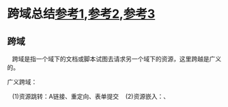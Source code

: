 # 跨域总结[参考1](https://segmentfault.com/a/1190000011145364),[参考2](http://www.ruanyifeng.com/blog/2016/04/cors.html),[参考3](github.com/Nealyang/YOU-SHOULD-KNOW-JS/blob/master/doc/basic_js/JavaScript中的跨域总结.md)

## 跨域

    跨域是指一个域下的文档或脚本试图去请求另一个域下的资源，这里跨越是广义的。
    
广义跨域：

    (1)资源跳转：A链接、重定向、表单提交
    (2)资源嵌入：<link>、<script>、<img>、<frame>等dom标签，还有样式中background:url()、@font-face()等文件外链；
    (3)脚本请求：js发起的ajax请求、dom和js对象的跨域操作等
    

我们常说的跨越是狭义的，是浏览器执行其他网站的脚本，是由浏览器同源策略限制的一类请求场景。

***同源策略***

     同源策略即：协议+域名+端口，三者相同，即便两个不同的域名指向同一个IP地址，也非同源(同一域名，不同文件或路径可以)。
     
同源策略限制以下几种行为：

     (1)Cookie、LocalStorage和IndexDB无法读取
     (2)DOM和JS对象无法获得
     (3)AJAX请求不能发送
   
## 跨越解决方案

     (1) 通过jsonp跨越
     (2) document.domain+iframe跨域
     (3) location.hash+iframe
     (4) window.name+iframe跨越
     (5) postMessage跨域
     (6) 跨域资源共享(cors)
     (7) nginx代理跨域
     (8) nodejs中间件代理跨域
     (9) WebSocket协议跨域
     
**(1) 通过jsonp跨域**

      通常为了减轻web服务器的负载，我们把js、css、img等静态资源分离到另一台独立域名的服务器上，
      在html页面中再通过相应的标签从不同域名下加载静态资源，而被浏览器允许，基于此原理，我们可
      以通过动态创建script，再请求一个带参网址实现跨域通信。
      
 1) 原生实现：
```
 <script>
     var script = document.createElement('script');
         script.type = 'text/javascript';
     // 传参并指定回调执行函数为onBack    
         script.src = 'http://www.domain2.com:8080/login?user=admin&callback=onBack';
         document.head.appendChild(script);//向head里添加script
      // 回调执行函数
     function onBack(res) {
            alert(JSON.stringify(res));
        }   
 </script>
```
 2) jQuery AJAX:
```
      $.ajax({
          url:'http://www.domain2.com:8080/login',
          type:'get',
          dataType:'jsonp',
          jsonpCallback:'onBack',
          data:{}//
      });
```
 3) vue js:(没用过，不是很懂)
```
     this.$http.jsonp('http://www.domain2.com:8080/login',{
          params:{},
          jsonp:'onBack'
     }).then((res)=>{
          console.log(res);
     })
```
 后端node.js代码示例：
```
      var querystring=require('querystring');
      var http=require('http');
      var server=http.createServer();
      server.on('request',function(req,res){
          var params=qs.parse(req.url.split('?')[1]); 
          var fn=params.callback;
          //jsonp返回设置
          res.writeHead(200,{'Content-Type':'text/javascript'});
          res.write(fn+'('+JSON.stringify(params)+')');
          res.end();
      });
      server.listen('8080');
      console.log('');
```
jsonp缺点：只能实现get一种请求

**(2) document.domain+iframe跨域**(目前不熟)
   
 此方案仅限主域相同，子域不同的跨域应用场景
 
 实现原理：两个页面都通过js强制设置document.domain为基础主域，就实现了同域。
 
 1) 父窗口：(http://www.domain.com/a.html)
```
    <iframe id="iframe" src="http://child.domain.com/b.html"></iframe>
    <script>
       document.domain = 'domain.com';
       var user = 'admin';
    </script>
```
 2) 子窗口：(http://child.domain.com/b.html) 
```
    <script>
        document.domain = 'domain.com';
        // 获取父窗口中变量
        alert('get js data from parent ---> ' + window.parent.user);
    </script>
```

**(3) location.hash+iframe跨域**(目前不熟)

 实现原理：a域与b域相互通信，通过中间页c来实现。三个页面，不同域之间利用iframe
 的location.hash传值，相同域之间直接js访问来通信。
 
      具体实现：A域：a.html->B域：b.html->A域：c.html，a与b不同域只能通过hash
      值单向通信，b与c也不同域也只能单向通信，但c与a同域，所以c可通过parent.parent
      访问a页面所有对象。(具体示例见参考链接)
  
**(4) window.name+iframe跨域** 
 
    window.name属性的独特之处：name值在不同的页面(甚至不同域名)加载后依旧存在，并且可以支持非常长的name值(2MB)
    
    总结：通过iframe的src属性由外域转向本地域，跨域数据即由iframe的window.name从外域传递到本地域。这个就巧妙地
         绕过了浏览器的跨域访问限制，但同时它又是安全操作。
    
         其实location.hash和window.name都是差不多的，都是利用全局对象属性的方法，然后这两种方法和jsonp也
         是一样的，就是只能够实现get请求。
         
**(5) postMessage跨域**

     postMessage是HTML5 XMLHttpRequest Level 2中的API，且是为数不多可以跨域操作的window属性之一，它可用于
     解决以下方面的问题：
     a) 页面和其打开的新窗口的数据传递；
     b) 多窗口之间消息传递
     c) 页面与嵌套的iframe消息传递
     d) 上面三个场景的跨域数据传递
     
     用法：postMessage(data,origin)方法接受两个参数
          data：  html5规范支持任意基本类型或可复制的对象，但部分浏览器只支持字符串，所以传参时最好用JSON.
                  stringify()序列化。
          origin：协议+主机+端口号，也可以设置为"*"，表示可以传递给任意窗口，如果要指定和当前窗口同源的话
                  设置为"/"。

**(6) 跨域资源共享(CORS)** 
 
 简介
 
    目前主流的跨域解决方案。CORS是一个W3C标准，它允许浏览器向跨源服务器，发出XMLHttpRequest请求，从而克服了
    AJAx只能同源使用的限制。
    CORS需要浏览器和服务器同时支持，目前，所有浏览器都支持该功能。
 
    整个CORS通信过程，都是浏览器自动完成，不需要用户参与。对于开发者来说，CORS通信与同源的AJAX通信没有差别，
    代码完全一样。浏览器一旦发现AJAX请求跨源，就会自动添加一些附加的头信息，有时还会多出一次附加的请求，但用
    户不会有感觉。
 
    因此，实现CORS通信的关键是服务器。只要服务器实现了CORS接口，就可以跨源通信。
 
 两种请求
 
    一种是简单请求，另一种是非简单请求。只要满足下面条件就是简单请求：
    1) 请求方式为HEAD、POST 或者 GET
    2) http头信息不超出一下字段：Accept、Accept-Language 、 Content-Language、 Last-Event-ID、 
       Content-Type(限于三个值：application/x-www-form-urlencoded、multipart/form-data、text/plain)
    
    为什么要分为简单请求和非简单请求，因为浏览器对这两种请求方式的处理方式是不同的。
 
简单请求

基本流程

    对于简单请求，浏览器直接发出CORS请求。具体来说，就是在头信息之中，增加一个Origin字段。Origin字段用来说明，
    本次请求来自哪个源（协议 + 域名 + 端口）。服务器根据这个值，决定是否同意这次请求。
    
    如果Origin指定的源，不在许可范围内，服务器会返回一个正常的HTTP回应。浏览器发现，这个回应的头信息没有包含
    Access-Control-Allow-Origin字段（详见下文），就知道出错了，从而抛出一个错误，被XMLHttpRequest的
    onerror回调函数捕获。
 
    注意，这种错误无法通过状态码识别，因为HTTP回应的状态码有可能是200。
    
    有三个与CORS请求相关的字段，都以Access-Control-开头：
    1) Access-Control-Allow-Origin :该字段是必须的。它的值要么是请求时Origin字段的值，要么是一个*，表示接
       受任意域名的请求
    2) Access-Control-Allow-Credentials: 该字段可选。它的值是一个布尔值，表示是否允许发送Cookie.默认情况
       下，Cookie不包括在CORS请求之中。设为true，即表示服务器明确许可，Cookie可以包含在请求中，一起发给服务
       器。这个值也只能设为true，如果服务器不要浏览器发送Cookie，删除该字段即可。  
    3) Access-Control-Expose-Headers:该字段可选. CORS请求时，XMLHttpRequest对象的getResponseHeader()方
       法只能拿到6个基本字段:Cache-Control、Content-Language、Content-Type、Expires、Last-Modified、
       Pragma.如果想拿到其他字段，就必须在Access-Control-Expose-Headers里面指定。
       
withCredentials 属性

    上面说到，CORS请求默认不发送Cookie和HTTP认证信息。如果要把Cookie发到服务器，一方面要服务器同意，指定
    Access-Control-Allow-Credentials字段。
    
    另一方面，开发者必须在AJAX请求中打开withCredentials属性。
```
    var xhr = new XMLHttpRequest(); // IE8/9需用window.XDomainRequest兼容
        // 前端设置是否带cookie
        xhr.withCredentials = true;
        xhr.open('post', 'http://www.domain2.com:8080/login', true);
        xhr.setRequestHeader('Content-Type', 'application/x-www-form-urlencoded');
        xhr.send('user=admin');
        xhr.onreadystatechange = function() {
             if (xhr.readyState == 4 && xhr.status == 200) {
                 alert(xhr.responseText);
             }
        };
        // jquery
        $.ajax({
           ...
           xhrFields: {
              withCredentials: true // 前端设置是否带cookie
           },
           crossDomain: true, // 会让请求头中包含跨域的额外信息，但不会含cookie
            ...
         });
```
    否则，即使服务器同意发送Cookie，浏览器也不会发送。或者，服务器要求设置Cookie，浏览器也不会处理。
    但是，如果省略withCredentials设置，有的浏览器还是会一起发送Cookie。这时，可以显式关闭withCredentials。
    
    需要注意的是，如果要发送Cookie，Access-Control-Allow-Origin就不能设为星号，必须指定明确的、与请求网页一致的域名。
    同时，Cookie依然遵循同源政策，只有用服务器域名设置的Cookie才会上传，其他域名的Cookie并不会上传，且（跨
    源）原网页代码中的document.cookie也无法读取服务器域名下的Cookie。
    
非简单请求

    非简单请求是那种对服务器有特殊要求的请求，比如请求方法是PUT或DELETE，或者Content-Type字段的类型是application/json。
    
    非简单请求的CORS请求，会在正式通信之前，增加一次HTTP查询请求，称为"预检"请求（preflight）
    
    浏览器先询问服务器，当前网页所在的域名是否在服务器的许可名单之中，以及可以使用哪些HTTP动词和头信息字段。只有得到肯定
    答复，浏览器才会发出正式的XMLHttpRequest请求，否则就报错。
```
     var url = 'http://api.alice.com/cors';
     var xhr = new XMLHttpRequest();
         xhr.open('PUT', url, true);
         xhr.setRequestHeader('X-Custom-Header', 'value');
         xhr.send();
```
    浏览器发现，这是一个非简单请求，就自动发出一个"预检"请求，要求服务器确认可以这样请求。
    
    "预检"请求用的请求方法是OPTIONS，表示这个请求是用来询问的。头信息里面，关键字段是Origin，表示请求来自哪个源。
        
    除了Origin字段，"预检"请求的头信息包括两个特殊字段。
    1) Access-Control-Request-Method：该字段是必须的，用来列出浏览器的CORS,请求会用到哪些HTTP方法，上例是PUT。
    2) Access-Control-Request-Headers：该字段是一个逗号分隔的字符串，指定浏览器CORS请求会额外发送的头信息字段.
       上例是X-Custom-Header.

 预检请求的回应
    
    服务器收到"预检"请求以后，检查了Origin、Access-Control-Request-Method和Access-Control-Request-Headers字
    段以后，确认允许跨源请求，就可以做出回应.
    
    如果浏览器否定了"预检"请求，会返回一个正常的HTTP回应，但是没有任何CORS相关的头信息字段。这时，浏览器就会认定，
    服务器不同意预检请求，因此触发一个错误，被XMLHttpRequest对象的onerror回调函数捕获。控制台会打印出如下的报错
    信息。
    
    服务器回应的其他CORS相关字段如下：
    1) Access-Control-Allow-Methods：该字段必需，它的值是逗号分隔的一个字符串，表明服务器支持的所有跨域请求的
       方法。注意，返回的是所有支持的方法，而不单是浏览器请求的那个方法。这是为了避免多次"预检"请求.
    2) Access-Control-Allow-Headers：如果浏览器请求包括Access-Control-Request-Headers字段，则
       Access-Control-Allow-Headers字段是必需的。它也是一个逗号分隔的字符串，表明服务器支持的所有头信息字段，
       不限于浏览器在"预检"中请求的字段。
    3) Access-Control-Allow-Credentials： 该字段与简单请求时的含义相同.
    4) Access-Control-Max-Age： 该字段可选，用来指定本次预检请求的有效期，单位为秒。上面结果中，有效期是20天
      （1728000秒），即允许缓存该条回应1728000秒（即20天），在此期间，不用发出另一条预检请求。
    
    浏览器正常请求回应
    
    一旦服务器通过了"预检"请求，以后每次浏览器正常的CORS请求，就都跟简单请求一样，会有一个Origin头信息字段。服
    务器的回应，也都会有一个Access-Control-Allow-Origin头信息字段。
    
    浏览器的正常CORS请求。上面头信息的Origin字段是浏览器自动添加的。下面是服务器正常的回应。
    
    Access-Control-Allow-Origin字段是每次回应都必定包含的.
    
JSONP和CORS对比

    CORS与JSONP的使用目的相同，但是比JSONP更强大。JSONP只支持GET请求，CORS支持所有类型的HTTP请求。JSONP的优势
    在于支持老式浏览器，以及可以向不支持CORS的网站请求数据。
    
**(7) nginx代理跨域**(不熟，下次补)

**(8) Nodejs中间件代理跨域**
    
    node中间件实现跨域代理，原理大致与nginx相同，都是通过启一个代理服务器，实现数据的转发，也可以通过设置
    cookieDomainRewrite参数修改响应头中cookie中域名，实现当前域的cookie写入，方便接口登录认证。
    
    利用node + express + http-proxy-middleware搭建一个proxy服务器
    
**(9) WebSocket协议跨域**    

    WebSocket protocol是HTML5一种新的协议。它实现了浏览器与服务器全双工通信，同时允许跨域通讯，是server
    push技术的一种很好的实现。
    
    原生WebSocket API使用起来不太方便，我们使用Socket.io，它很好地封装了webSocket接口，提供了更简单、
    灵活的接口，也对不支持webSocket的浏览器提供了向下兼容。
    
实际上，http规定了表单是浏览器对服务器请求数据的唯一方式。   
    
    
